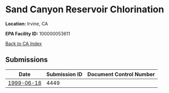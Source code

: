 # Sand Canyon Reservoir Chlorination

**Location:** Irvine, CA

**EPA Facility ID:** 100000053611

[Back to CA Index](../../index.md)

## Submissions

| Date | Submission ID | Document Control Number |
|------|--------------|-------------------------|
| [1999-06-18](submissions/4449.md) | 4449 |  |

